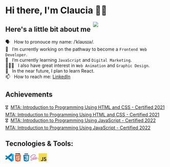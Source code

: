 # Hi there, I'm Claucia 👋🏼
<img align='right' src="https://media.giphy.com/media/paTz7UZbPfTZFRYnnB/giphy.gif" width="230">

<!-- <br/> -->

## Here's a little bit about me

🗣 &nbsp; How to pronouce my name: /ˈklaʊsɪə/.  
🔭 &nbsp; I’m currently working on the pathway to become a `Frontend Web Developer`.  
🌱 &nbsp; I’m currently learning `JavaScript` and `Digital Marketing`.     
👩🏼‍🎨 &nbsp; I also have great interest in `Web Animation` and `Graphic Design`.  
🎯 &nbsp; In the near future, I plan to learn React.  
📫 &nbsp; How to reach me: [LinkedIn][linkedin] 
 <br />


##  Achievements

 🎖 &nbsp;[MTA: Introduction to Programming Using HTML and CSS - Certified 2021] [MTA: Introduction to Programming Using HTML and CSS - Certified 2021]  
 🎖 &nbsp;[MTA: Introduction to Programming Using JavaScript - Certified 2022] [MTA: Introduction to Programming Using JavaScript - Certified 2022]


 ##  Tecnologies & Tools:

 <img align="left" alt="Visual Studio Code" width="26px" src="https://raw.githubusercontent.com/github/explore/80688e429a7d4ef2fca1e82350fe8e3517d3494d/topics/visual-studio-code/visual-studio-code.png" />
 <img align="left" alt="HTML5" width="26px" src="https://raw.githubusercontent.com/github/explore/80688e429a7d4ef2fca1e82350fe8e3517d3494d/topics/html/html.png" />
 <img align="left" alt="CSS3" width="26px" src="https://raw.githubusercontent.com/github/explore/80688e429a7d4ef2fca1e82350fe8e3517d3494d/topics/css/css.png" />
 <img align="left" alt="Sass" width="26px" src="https://raw.githubusercontent.com/github/explore/80688e429a7d4ef2fca1e82350fe8e3517d3494d/topics/sass/sass.png" />
 <img align="left" alt="JavaScript" width="26px" src="https://raw.githubusercontent.com/github/explore/80688e429a7d4ef2fca1e82350fe8e3517d3494d/topics/javascript/javascript.png" />

 <br />
 <br />

<!-- links -->
[linkedin]: https://www.linkedin.com/in/clauciacambruzzi/
[MTA: Introduction to Programming Using HTML and CSS - Certified 2021]: https://www.credly.com/badges/aca3416b-accf-4027-b79c-c63214241744/  
[MTA: Introduction to Programming Using JavaScript - Certified 2022]: https://www.credly.com/badges/10fb920f-be8a-4472-ab50-60ec75d413ef
 






